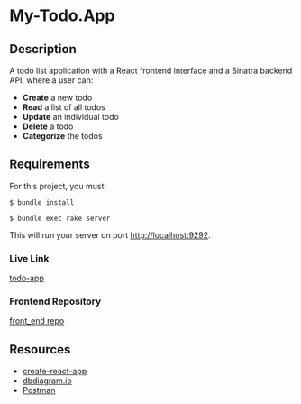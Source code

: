 # My-Todo.App


## Description

A todo list application with a React frontend interface and a
Sinatra backend API, where a user can:

- **Create** a new todo
- **Read** a list of all todos
- **Update** an individual todo
- **Delete** a todo
- **Categorize** the todos


## Requirements

For this project, you must:

```console
$ bundle install
```
```console
$ bundle exec rake server
```

This will run your server on port
[http://localhost:9292](http://localhost:9292).


### Live Link

 <a href=''>todo-app<a/>


### Frontend Repository

<a href='https://github.com/rahimedu/react-to-do-list.git'>front_end repo<a/>


## Resources

- [create-react-app][]
- [dbdiagram.io][]
- [Postman][postman download]

[create-react-app]: https://create-react-app.dev/docs/getting-started
[create repo]: https://docs.github.com/en/get-started/quickstart/create-a-repo
[dbdiagram.io]: https://dbdiagram.io/
[postman download]: https://www.postman.com/downloads/
[network tab]: https://developer.chrome.com/docs/devtools/network/
